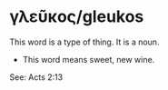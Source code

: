 # γλεῦκος/gleukos
This word is a type of thing. It is a noun.

* This word means sweet, new wine.

See: Acts 2:13
